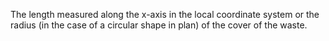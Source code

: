 The length measured along the x-axis in the local coordinate system or the radius (in the case of a circular shape in plan) of the cover of the waste.